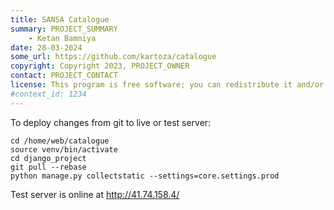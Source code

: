 ```yaml
---
title: SANSA Catalogue
summary: PROJECT_SUMMARY
    - Ketan Bamniya
date: 28-03-2024
some_url: https://github.com/kartoza/catalogue
copyright: Copyright 2023, PROJECT_OWNER
contact: PROJECT_CONTACT
license: This program is free software; you can redistribute it and/or modify it under the terms of the GNU Affero General Public License as published by the Free Software Foundation; either version 3 of the License, or (at your option) any later version.
#context_id: 1234
---
```


To deploy changes from git to live or test server:

```
cd /home/web/catalogue
source venv/bin/activate
cd django_project
git pull --rebase
python manage.py collectstatic --settings=core.settings.prod
```

Test server is online at http://41.74.158.4/
